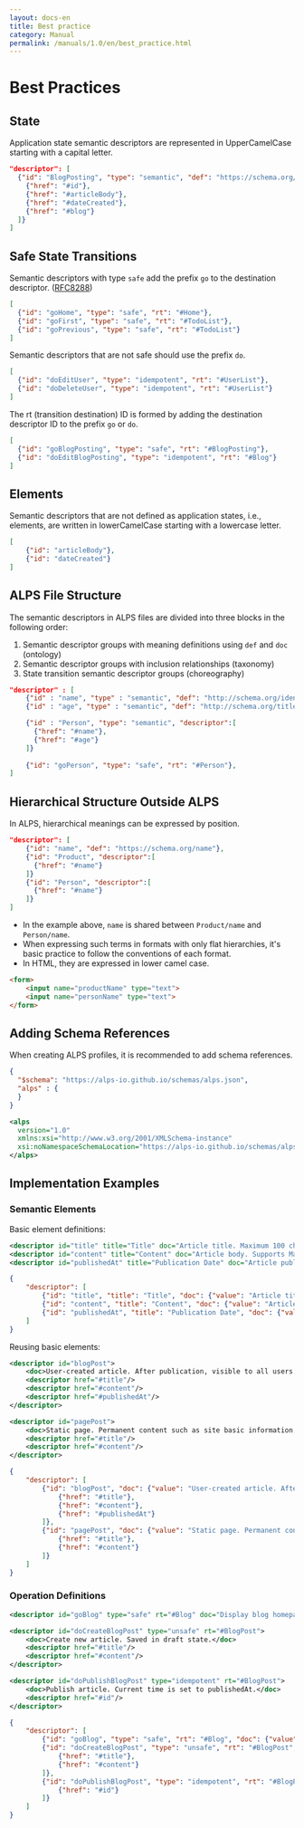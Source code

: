 ```yaml
---
layout: docs-en
title: Best practice
category: Manual
permalink: /manuals/1.0/en/best_practice.html
---
```


# Best Practices

## State

Application state semantic descriptors are represented in UpperCamelCase starting with a capital letter.

```json
"descriptor": [
  {"id": "BlogPosting", "type": "semantic", "def": "https://schema.org/BlogPosting", "descriptor": [
    {"href": "#id"},
    {"href": "#articleBody"},
    {"href": "#dateCreated"},
    {"href": "#blog"}
  ]}
]
```

## Safe State Transitions

Semantic descriptors with type `safe` add the prefix `go` to the destination descriptor.
([RFC8288](https://datatracker.ietf.org/doc/html/rfc8288#section-3.3))

```json
[
  {"id": "goHome", "type": "safe", "rt": "#Home"},
  {"id": "goFirst", "type": "safe", "rt": "#TodoList"},
  {"id": "goPrevious", "type": "safe", "rt": "#TodoList"}
]
```

Semantic descriptors that are not safe should use the prefix `do`.

```json
[
  {"id": "doEditUser", "type": "idempotent", "rt": "#UserList"},
  {"id": "doDeleteUser", "type": "idempotent", "rt": "#UserList"}
]
```

The rt (transition destination) ID is formed by adding the destination descriptor ID to the prefix `go` or `do`.

```json
[
  {"id": "goBlogPosting", "type": "safe", "rt": "#BlogPosting"},
  {"id": "doEditBlogPosting", "type": "idempotent", "rt": "#Blog"}
]
```

## Elements

Semantic descriptors that are not defined as application states, i.e., elements, are written in lowerCamelCase starting with a lowercase letter.

```json
[
    {"id": "articleBody"},
    {"id": "dateCreated"}
]
```

## ALPS File Structure

The semantic descriptors in ALPS files are divided into three blocks in the following order:

1. Semantic descriptor groups with meaning definitions using `def` and `doc` (ontology)
2. Semantic descriptor groups with inclusion relationships (taxonomy)
3. State transition semantic descriptor groups (choreography)

```json
"descriptor" : [
    {"id" : "name", "type" : "semantic", "def": "http://schema.org/identifier"},
    {"id" : "age", "type" : "semantic", "def": "http://schema.org/title"},

    {"id" : "Person", "type": "semantic", "descriptor":[
      {"href": "#name"},
      {"href": "#age"}
    ]}
    
    {"id": "goPerson", "type": "safe", "rt": "#Person"},
]
```

## Hierarchical Structure Outside ALPS

In ALPS, hierarchical meanings can be expressed by position.

```json
"descriptor": [
    {"id": "name", "def": "https://schema.org/name"},
    {"id": "Product", "descriptor":[
      {"href": "#name"}
    ]}
    {"id": "Person", "descriptor":[
      {"href": "#name"}
    ]}
]
```

* In the example above, `name` is shared between `Product/name` and `Person/name`.
* When expressing such terms in formats with only flat hierarchies, it's basic practice to follow the conventions of each format.
* In HTML, they are expressed in lower camel case.

```html
<form>
    <input name="productName" type="text">
    <input name="personName" type="text">
</form>
```

## Adding Schema References

When creating ALPS profiles, it is recommended to add schema references.

```json
{
  "$schema": "https://alps-io.github.io/schemas/alps.json",
  "alps" : {
  }
}
```

```xml
<alps 
  version="1.0"
  xmlns:xsi="http://www.w3.org/2001/XMLSchema-instance"
  xsi:noNamespaceSchemaLocation="https://alps-io.github.io/schemas/alps.xsd">
</alps>  
```

## Implementation Examples

### Semantic Elements

Basic element definitions:

```xml
<descriptor id="title" title="Title" doc="Article title. Maximum 100 characters."/>
<descriptor id="content" title="Content" doc="Article body. Supports Markdown format."/>
<descriptor id="publishedAt" title="Publication Date" doc="Article publication date and time. ISO 8601 format."/>
```

```json
{
    "descriptor": [
        {"id": "title", "title": "Title", "doc": {"value": "Article title. Maximum 100 characters."}},
        {"id": "content", "title": "Content", "doc": {"value": "Article body. Supports Markdown format."}},
        {"id": "publishedAt", "title": "Publication Date", "doc": {"value": "Article publication date and time. ISO 8601 format."}}
    ]
}
```

Reusing basic elements:

```xml
<descriptor id="blogPost">
    <doc>User-created article. After publication, visible to all users.</doc>
    <descriptor href="#title"/>
    <descriptor href="#content"/>
    <descriptor href="#publishedAt"/>
</descriptor>

<descriptor id="pagePost">
    <doc>Static page. Permanent content such as site basic information.</doc>
    <descriptor href="#title"/>
    <descriptor href="#content"/>
</descriptor>
```

```json
{
    "descriptor": [
        {"id": "blogPost", "doc": {"value": "User-created article. After publication, visible to all users."}, "descriptor": [
            {"href": "#title"},
            {"href": "#content"},
            {"href": "#publishedAt"}         
        ]},
        {"id": "pagePost", "doc": {"value": "Static page. Permanent content such as site basic information."}, "descriptor": [
            {"href": "#title"},
            {"href": "#content"}
        ]}
    ]
}
```

### Operation Definitions

```xml
<descriptor id="goBlog" type="safe" rt="#Blog" doc="Display blog homepage. Shows latest 10 articles."/>

<descriptor id="doCreateBlogPost" type="unsafe" rt="#BlogPost">
    <doc>Create new article. Saved in draft state.</doc>
    <descriptor href="#title"/>
    <descriptor href="#content"/>
</descriptor>

<descriptor id="doPublishBlogPost" type="idempotent" rt="#BlogPost">
    <doc>Publish article. Current time is set to publishedAt.</doc>
    <descriptor href="#id"/>
</descriptor>
```

```json
{
    "descriptor": [
        {"id": "goBlog", "type": "safe", "rt": "#Blog", "doc": {"value": "Display blog homepage. Shows latest 10 articles."}},
        {"id": "doCreateBlogPost", "type": "unsafe", "rt": "#BlogPost", "doc": {"value": "Create new article. Saved in draft state."}, "descriptor": [
            {"href": "#title"},
            {"href": "#content"}
        ]},
        {"id": "doPublishBlogPost", "type": "idempotent", "rt": "#BlogPost", "doc": {"value": "Publish article. Current time is set to publishedAt."}, "descriptor": [
            {"href": "#id"}
        ]}
    ]
}
```
